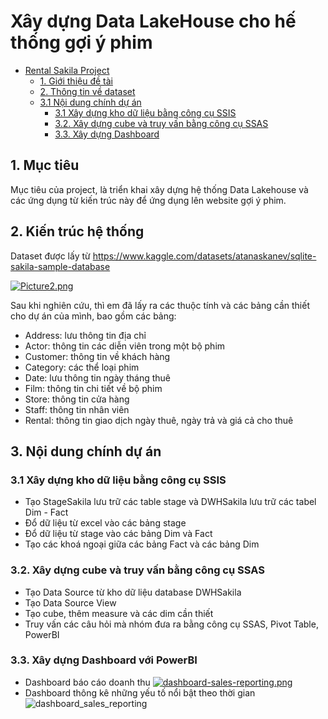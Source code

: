 # Xây dựng Data LakeHouse cho hế thống gợi ý phim

- [Rental Sakila Project](#rental-sakila-project)
  - [1. Giới thiệu đề tài](#1-giới-thiệu-đề-tài)
  - [2. Thông tin về dataset](#2-thông-tin-về-dataset)
  - [3.1 Nội dung chính dự án](#31-nội-dung-chính-dự-án)
    - [3.1 Xây dựng kho dữ liệu bằng công cụ SSIS](#31-xây-dựng-kho-dữ-liệu-bằng-công-cụ-ssis)
    - [3.2. Xây dựng cube và truy vấn bằng công cụ SSAS](#32-xây-dựng-cube-và-truy-vấn-bằng-công-cụ-ssas)
    - [3.3. Xây dựng Dashboard](#33-xây-dựng-dashboard)
## 1. Mục tiêu
Mục tiêu của project, là triển khai xây dựng hệ thống Data Lakehouse và các ứng dụng từ kiến trúc này để ứng dụng lên website gợi ý phim.
 
## 2. Kiến trúc hệ thống 
Dataset được lấy từ https://www.kaggle.com/datasets/atanaskanev/sqlite-sakila-sample-database

[![Picture2.png](https://i.postimg.cc/FF0CcLcM/Picture2.png)](https://postimg.cc/s1DJC1Tm)

Sau khi nghiên cứu, thì em đã lấy ra các thuộc tính và các bảng cần thiết cho dự án của mình, bao gồm các bảng:
- Address: lưu thông tin địa chỉ
- Actor: thông tin các diễn viên trong một bộ phim
- Customer: thông tin về khách hàng
- Category: các thể loại phim
- Date: lưu thông tin ngày tháng thuê
- Film: thông tin chi tiết về bộ phim
- Store: thông tin cửa hàng
- Staff: thông tin nhân viên
- Rental: thông tin giao dịch ngày thuê, ngày trả và giá cả cho thuê

## 3. Nội dung chính dự án

### 3.1 Xây dựng kho dữ liệu bằng công cụ SSIS
- Tạo StageSakila lưu trữ các table stage và DWHSakila lưu trữ các tabel Dim - Fact
- Đổ dữ liệu từ excel vào các bảng stage
- Đổ dữ liệu từ stage vào các bảng Dim và Fact
- Tạo các khoá ngoại giữa các bảng Fact và các bảng Dim

### 3.2. Xây dựng cube và truy vấn bằng công cụ SSAS
- Tạo Data Source từ kho dữ liệu database DWHSakila
- Tạo Data Source View
- Tạo cube, thêm measure và các dim cần thiết
- Truy vấn các câu hỏi mà nhóm đưa ra bằng công cụ SSAS, Pivot Table, PowerBI

### 3.3. Xây dựng Dashboard với PowerBI
- Dashboard báo cáo doanh thu 
[![dashboard-sales-reporting.png](https://i.postimg.cc/DZL56Pv2/dashboard-sales-reporting.png)](https://postimg.cc/mzZQ2M1q)
- Dashboard thông kê những yếu tố nổi bật theo thời gian 
![dashboard_sales_reporting](https://i.postimg.cc/W1sRkt7F/dashboard-list-top.png)
